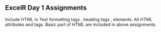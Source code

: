 ## ExcelR Day 1 Assignments

Include HTML in Text formatting tags , heading tags , elements. All HTML attributes and tags.
Basic part of HTML are included in above assignments.